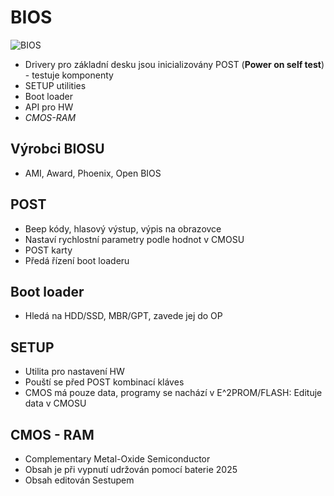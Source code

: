 # BIOS

![BIOS](images/BIOS.png)

- Drivery pro základní desku jsou inicializovány POST (**Power on self test**) - testuje komponenty
- SETUP utilities
- Boot loader
- API pro HW
- *CMOS-RAM*

## Výrobci BIOSU

- AMI, Award, Phoenix, Open BIOS

## POST

- Beep kódy, hlasový výstup, výpis na obrazovce
- Nastaví rychlostní parametry podle hodnot v CMOSU
- POST karty
- Předá řízení boot loaderu

## Boot loader

- Hledá na HDD/SSD, MBR/GPT, zavede jej do OP

## SETUP

- Utilita pro nastavení HW
- Pouští se před POST kombinací kláves
- CMOS má pouze data, programy se nachází v E^2PROM/FLASH: Edituje data v CMOSU

## CMOS - RAM

- Complementary Metal-Oxide Semiconductor
- Obsah je při vypnutí udržován pomocí baterie 2025
- Obsah editován Sestupem
